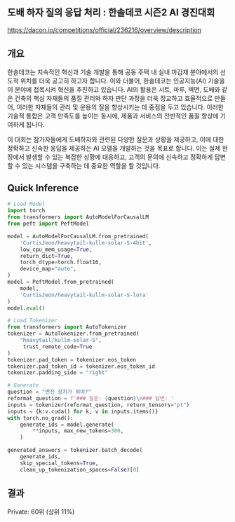 ## 도배 하자 질의 응답 처리 : 한솔데코 시즌2 AI 경진대회
https://dacon.io/competitions/official/236216/overview/description

## 개요
한솔데코는 지속적인 혁신과 기술 개발을 통해 공동 주택 내 실내 마감재 분야에서의 선도적 위치를 더욱 공고히 하고자 합니다. 이와 더불어, 한솔데코는 인공지능(AI) 기술을 이 분야에 접목시켜 혁신을 추진하고 있습니다. AI의 활용은 시트, 마루, 벽면, 도배와 같은 건축의 핵심 자재들의 품질 관리와 하자 판단 과정을 더욱 정교하고 효율적으로 만들어, 이러한 자재들의 관리 및 운용의 질을 향상시키는 데 중점을 두고 있습니다. 이러한 기술적 통합은 고객 만족도를 높이는 동시에, 제품과 서비스의 전반적인 품질 향상에 기여하게 됩니다.

이 대회는 참가자들에게 도배하자와 관련된 다양한 질문과 상황을 제공하고, 이에 대한 정확하고 신속한 응답을 제공하는 AI 모델을 개발하는 것을 목표로 합니다. 이는 실제 현장에서 발생할 수 있는 복잡한 상황에 대응하고, 고객의 문의에 신속하고 정확하게 답변할 수 있는 시스템을 구축하는 데 중요한 역할을 할 것입니다.

## Quick Inference

```python
# Load Model
import torch
from transformers import AutoModelForCausalLM
from peft import PeftModel

model = AutoModelForCausalLM.from_pretrained(
    'CurtisJeon/heavytail-kullm-solar-S-4bit',
    low_cpu_mem_usage=True,
    return_dict=True,
    torch_dtype=torch.float16,
    device_map="auto",
)
model = PeftModel.from_pretrained(
    model,
    'CurtisJeon/heavytail-kullm-solar-S-lora'
)
model.eval()
```

```python
# Load Tokenizer
from transformers import AutoTokenizer
tokenizer = AutoTokenizer.from_pretrained(
    "heavytail/kullm-solar-S",
     trust_remote_code=True
)
tokenizer.pad_token = tokenizer.eos_token
tokenizer.pad_token_id = tokenizer.eos_token_id
tokenizer.padding_side = "right" 
```

```python
# Generate
question = "면진 장치가 뭐야?"
reformat_question = f'### 질문: {question}\n### 답변: '
inputs = tokenizer(reformat_question, return_tensors="pt")
inputs = {k:v.cuda() for k, v in inputs.items()}
with torch.no_grad():
    generate_ids = model.generate(
        **inputs, max_new_tokens=300,
    )

generated_answers = tokenizer.batch_decode(
    generate_ids, 
    skip_special_tokens=True, 
    clean_up_tokenization_spaces=False)[0]
```

## 결과
Private: 60위 (상위 11%)

